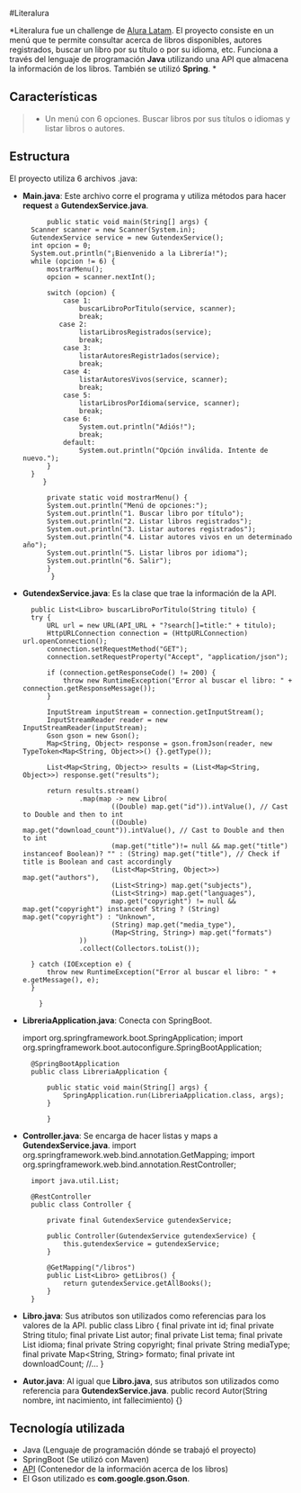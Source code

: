 #Literalura

*Literalura fue un challenge de [Alura Latam](https://github.com/alura-es-cursos "Alura Latam"). 
El proyecto consiste en un menú que te permite consultar acerca de libros disponibles, autores registrados, buscar un libro por su título o por su idioma, etc. Funciona a través del lenguaje de programación **Java** utilizando una API que almacena la información de los libros. También se utilizó **Spring**. *
## Características

>- Un menú con 6 opciones. Buscar libros por sus títulos o idiomas y listar libros o autores.


## Estructura

El proyecto utiliza 6 archivos .java:
- **Main.java**: Este archivo corre el programa y utiliza métodos para hacer **request** a **GutendexService.java**.

		    public static void main(String[] args) {
        Scanner scanner = new Scanner(System.in);
        GutendexService service = new GutendexService();
        int opcion = 0;
        System.out.println("¡Bienvenido a la Librería!");
        while (opcion != 6) {
            mostrarMenu();
            opcion = scanner.nextInt();

            switch (opcion) {
                case 1:
                    buscarLibroPorTitulo(service, scanner);
                    break;
               case 2:
                    listarLibrosRegistrados(service);
                    break;
                case 3:
                    listarAutoresRegistr1ados(service);
                    break;
                case 4:
                    listarAutoresVivos(service, scanner);
                    break;
                case 5:
                    listarLibrosPorIdioma(service, scanner);
                    break;
                case 6:
                    System.out.println("Adiós!");
                    break;
                default:
                    System.out.println("Opción inválida. Intente de nuevo.");
            }
        }
 		   }

		    private static void mostrarMenu() {
			System.out.println("Menú de opciones:");
			System.out.println("1. Buscar libro por título");
			System.out.println("2. Listar libros registrados");
			System.out.println("3. Listar autores registrados");
			System.out.println("4. Listar autores vivos en un determinado año");
			System.out.println("5. Listar libros por idioma");
			System.out.println("6. Salir");
			}
			 }

- **GutendexService.java**: Es la clase que trae la información de la API.

		public List<Libro> buscarLibroPorTitulo(String titulo) {
        try {
            URL url = new URL(API_URL + "?search[]=title:" + titulo);
            HttpURLConnection connection = (HttpURLConnection) url.openConnection();
            connection.setRequestMethod("GET");
            connection.setRequestProperty("Accept", "application/json");

            if (connection.getResponseCode() != 200) {
                throw new RuntimeException("Error al buscar el libro: " + connection.getResponseMessage());
            }

            InputStream inputStream = connection.getInputStream();
            InputStreamReader reader = new InputStreamReader(inputStream);
            Gson gson = new Gson();
            Map<String, Object> response = gson.fromJson(reader, new TypeToken<Map<String, Object>>() {}.getType());

            List<Map<String, Object>> results = (List<Map<String, Object>>) response.get("results");

            return results.stream()
                    .map(map -> new Libro(
                            ((Double) map.get("id")).intValue(), // Cast to Double and then to int
                            ((Double) map.get("download_count")).intValue(), // Cast to Double and then to int
                            (map.get("title")!= null && map.get("title") instanceof Boolean)? "" : (String) map.get("title"), // Check if title is Boolean and cast accordingly
                            (List<Map<String, Object>>) map.get("authors"),
                            (List<String>) map.get("subjects"),
                            (List<String>) map.get("languages"),
                            map.get("copyright") != null && map.get("copyright") instanceof String ? (String) map.get("copyright") : "Unknown",
                            (String) map.get("media_type"),
                            (Map<String, String>) map.get("formats")
                    ))
                    .collect(Collectors.toList());

        } catch (IOException e) {
            throw new RuntimeException("Error al buscar el libro: " + e.getMessage(), e);
        }

  		  }
  


- **LibreriaApplication.java**: Conecta con SpringBoot.

   	import org.springframework.boot.SpringApplication;
		import org.springframework.boot.autoconfigure.SpringBootApplication;

		@SpringBootApplication
		public class LibreriaApplication {

			public static void main(String[] args) {
				SpringApplication.run(LibreriaApplication.class, args);
			}

			}

- **Controller.java**: Se encarga de hacer listas y maps a **GutendexService.java**. 
		import org.springframework.web.bind.annotation.GetMapping;
		import org.springframework.web.bind.annotation.RestController;

		import java.util.List;

		@RestController
		public class Controller {

			private final GutendexService gutendexService;

			public Controller(GutendexService gutendexService) {
				this.gutendexService = gutendexService;
			}

			@GetMapping("/libros")
			public List<Libro> getLibros() {
				return gutendexService.getAllBooks();
			}
		}
- **Libro.java**: Sus atributos son utilizados como referencias para los valores de la API. 
		public class Libro {
			final private int id;
			final private String titulo;
			final private List<Autor> autor;
			final private List<String> tema;
			final private List<String> idioma;
			final private String copyright;
			final private String mediaType;
			final private Map<String, String> formato;
			final private int downloadCount;
			//...
		}
- **Autor.java**: Al igual que **Libro.java**, sus atributos son utilizados como referencia para **GutendexService.java**. 
		public record Autor(String nombre, int nacimiento, int fallecimiento) {}
## Tecnología utilizada
- Java (Lenguaje de programación dónde se trabajó el proyecto)
- SpringBoot (Se utilizó con Maven)
- [API](https://gutendex.com/) (Contenedor de la información acerca de los libros)
- El Gson utilizado es  **com.google.gson.Gson**.
